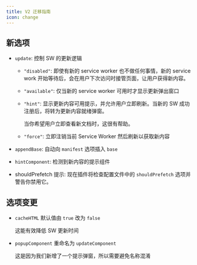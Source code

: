 ```yaml
---
title: V2 迁移指南
icon: change
---
```


## 新选项

- `update`: 控制 SW 的更新逻辑

  - `"disabled"`: 即使有新的 service worker 也不做任何事情，新的 service work 开始等待后，会在用户下次访问时接管页面，让用户获得新内容。

  - `"available"`: 仅当新的 service worker 可用时才显示更新弹出窗口

  - `"hint"`: 显示更新内容可用提示，并允许用户立即刷新。当新的 SW 成功注册后，将转为更新内容就绪弹窗。

    当你希望用户立即查看新文档时，这很有帮助。

  - `"force"`: 立即注销当前 Service Worker 然后刷新以获取新内容

- `appendBase`: 自动向 `manifest` 选项插入 `base`

- `hintComponent`: 检测到新内容的提示组件

- shouldPrefetch 提示: 现在插件将检查配置文件中的 `shouldPrefetch` 选项并警告你禁用它。

## 选项变更

- `cacheHTML` 默认值由 `true` 改为 `false`

  这能有效降低 SW 更新时间

- `popupComponent` 重命名为 `updateComponent`

  这是因为我们新增了一个提示弹窗，所以需要避免名称混淆
